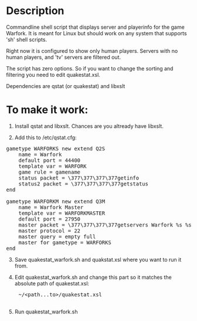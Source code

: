 # Description
Commandline shell script that displays server and playerinfo for the game Warfork. It is meant for Linux but should work on any system that supports 'sh' shell scripts.

Right now it is configured to show only human players. Servers with no human players, and 'tv' servers are filtered out. 

The script has zero options. So if you want to change the sorting and filtering you need to edit quakestat.xsl. 

Dependencies are qstat (or quakestat) and libxslt 

# To make it work:

1) Install qstat and libxslt. Chances are you altready have libxslt.

2) Add this to /etc/qstat.cfg:

<pre>
gametype WARFORKS new extend Q2S
    name = Warfork
    default port = 44400
    template var = WARFORK
    game rule = gamename
    status packet = \377\377\377\377getinfo
    status2 packet = \377\377\377\377getstatus
end

gametype WARFORKM new extend Q3M
    name = Warfork Master
    template var = WARFORKMASTER
    default port = 27950
    master packet = \377\377\377\377getservers Warfork %s %s
    master protocol = 22
    master query = empty full
    master for gametype = WARFORKS
end
</pre>

3) Save quakestat_warfork.sh and quakstat.xsl where you want to run it from.

4) Edit quakestat_warfork.sh and change this part so it matches the absolute path of quakestat.xsl:

  <pre>
    ~/&lt;path...to&gt;/quakestat.xsl 
 </pre>

5) Run quakestat_warfork.sh 
